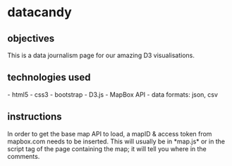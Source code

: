 <h1>datacandy</h1>

<h2>objectives</h2>
This is a data journalism page for our amazing D3 visualisations. 

<h2>technologies used</h2>
- html5
- css3
- bootstrap
- D3.js
- MapBox API
- data formats: json, csv

<h2>instructions</h2>
In order to get the base map API to load, a mapID & access token from mapbox.com needs to be inserted. This will usually be in *map.js* or in the script tag of the page containing the map; it will tell you where in the comments.